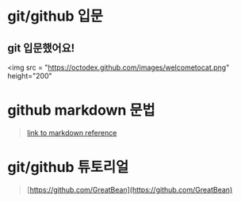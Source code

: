 # git/github 입문
## git 입문했어요!
<img src = "https://octodex.github.com/images/welcometocat.png" height="200"




# github markdown 문법
>[link to markdown reference](https://guides.github.com/features/mastering-markdown/)



 
# git/github 튜토리얼
>[https://github.com/GreatBean](https://github.com/GreatBean)
